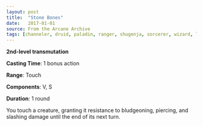 ```yaml
---
layout: post
title:  "Stone Bones"
date:   2017-01-01
source: From the Arcane Archive
tags: [channeler, druid, paladin, ranger, shugenja, sorcerer, wizard, level2, transmutation, hb]
---
```


**2nd-level transmutation**

**Casting Time**: 1 bonus action

**Range**: Touch

**Components**: V, S

**Duration**: 1 round

You touch a creature, granting it resistance to bludgeoning, piercing, and slashing damage until the end of its next turn.
